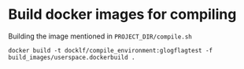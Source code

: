# Build docker images for compiling

Building the image mentioned in `PROJECT_DIR/compile.sh`
```
docker build -t docklf/compile_environment:glogflagtest -f build_images/userspace.dockerbuild .
```